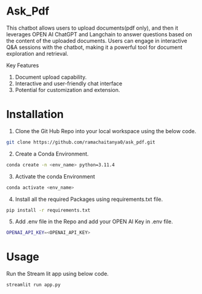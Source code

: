 # Ask_Pdf

This chatbot allows users to upload documents(pdf only), and then it leverages OPEN AI ChatGPT and Langchain
to answer questions based on the content of the uploaded documents.
Users can engage in interactive Q&A sessions with the chatbot, making it a powerful tool for document 
exploration and retrieval.

Key Features
1. Document upload capability.
2. Interactive and user-friendly chat interface
3. Potential for customization and extension.

# Installation

1. Clone the Git Hub Repo into your local workspace using the below code.
```sh
git clone https://github.com/ramachaitanya0/ask_pdf.git 
```

2. Create a Conda Environment.
```sh
conda create -n <env_name> python=3.11.4
```

3. Activate the conda Environment
```sh
conda activate <env_name> 
```

4. Install all the required Packages using requirements.txt file.
```sh
pip install -r requirements.txt
```
5. Add .env file in the Repo and add your OPEN AI Key in .env file.

```sh
OPENAI_API_KEY=<OPENAI_API_KEY>
```

# Usage

Run the Stream lit app using below code.
```sh
streamlit run app.py
```




